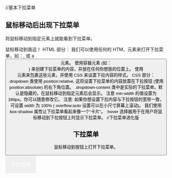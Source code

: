 //基本下拉菜单
<!DOCTYPE html>
<html>
<head>
<title>下拉菜单实例|菜鸟教程(runoob.com)</title>
<meta charset="utf-8">
<style>
.dropdown {
	position: relative;//相对位置
	display: inline-block;
}
.dropdown-content {
	display: none;
    //刚开始的时候不显示
	position: absolute;
	background-color: #f9f9f9;
	min-width: 160px;
	box-shadow: 0px 8px 16px 0px rgba(0,0,0,0.2);
	padding: 12px 16px;
}
.dropdown:hover .dropdown-content {
	display: block;
、  //经过的时候显示block块
}
</style>
</head>
<body>
<h2>鼠标移动后出现下拉菜单</h2>
<p>将鼠标移动到指定元素上就能看到下拉菜单。</p>
<div class="dropdown"> <span>鼠标移动到我这！</span>
  <div class="dropdown-content">
    <p>菜鸟教程</p>
    <p>www.runoob.com</p>
  </div>
</div>
</body>
</html>
HTML 部分：
我们可以使用任何的 HTM，元素来打开下拉菜单，如：<span>, 或 a <button> 元素。
使用容器元素 (如： <div>) 来创建下拉菜单的内容，并放在任何你想放的位置上。
使用 <div> 元素来包裹这些元素，并使用 CSS 来设置下拉内容的样式。
CSS 部分：
.dropdown 类使用 position:relative, 这将设置下拉菜单的内容放置在下拉按钮 (使用 position:absolute) 的右下角位置。
.dropdown-content 类中是实际的下拉菜单。默认是隐藏的，在鼠标移动到指定元素后会显示。 注意 min-width 的值设置为 160px。你可以随意修改它。 注意: 如果你想设置下拉内容与下拉按钮的宽带一致，可设置 width 为 100% ( overflow:auto 设置可以在小尺寸屏幕上滚动)。
我们使用 box-shadow 属性让下拉菜单看起来像一个"卡片"。
:hover 选择器用于在用户将鼠标移动到下拉按钮上时显示下拉菜单。
//下拉菜单进化版
  <!DOCTYPE html>
  <html>
  <head>
  <title>下拉菜单实例|菜鸟教程(runoob.com)</title>
  <meta charset="utf-8">
  <style>
  .dropbtn {
//设置下拉菜单各项属性
      background-color: #4CAF50;
      color: white;
      padding: 16px;
      font-size: 16px;
      border: none;
      cursor: pointer;
  }
  .dropdown {
      position: relative;
      display: inline-block;
     //显示 内联，块
  }
  .dropdown-content {
      display: none;
      position: absolute;
      background-color: #f9f9f9;
      min-width: 160px;
      box-shadow: 0px 8px 16px 0px rgba(0,0,0,0.2);
  }
  .dropdown-content a {
      color: black;
//设置链接颜色
      padding: 12px 16px;
      text-decoration: none;
      display: block;
  }
  .dropdown-content a:hover {
      background-color: #f1f1f1
  }
  .dropdown:hover .dropdown-content {
      display: block;
  }
  .dropdown:hover .dropbtn {
      background-color: #3e8e41;
  }
  </style>
  </head>
  <body>
  <h2>下拉菜单</h2>
  <p>鼠标移动到按钮上打开下拉菜单。</p>
  <div class="dropdown">
    <button class="dropbtn">下拉菜单</button>
    <div class="dropdown-content"> <a href="http://www.runoob.com">菜鸟教程 1</a> <a href="http://www.runoob.com">菜鸟教程 2</a> <a href="http://www.runoob.com">菜鸟教程 3</a> </div>
  </div>
  </body>
  </html>

